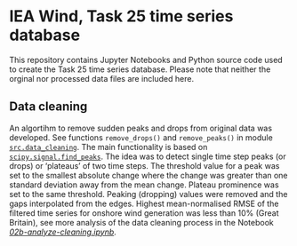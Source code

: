 IEA Wind, Task 25 time series database
======================================

This repository contains Jupyter Notebooks and Python source code used
to create the Task 25 time series database. Please note that neither the 
orginal nor processed data files are included here.

## Data cleaning

An algortihm to remove sudden peaks and drops from original data was developed. 
See functions `remove_drops()` and `remove_peaks()` in module [`src.data_cleaning`](src/data_cleaning.py).
The main functionality is based on [`scipy.signal.find_peaks`](https://docs.scipy.org/doc/scipy/reference/generated/scipy.signal.find_peaks.html).
The idea was to detect single time step peaks (or drops) or ‘plateaus’ of two time steps.
The threshold value for a peak was set to the smallest absolute change where the change
was greater than one standard deviation away from the mean change. 
Plateau prominence was set to the same threshold.
Peaking (dropping) values were removed and the gaps interpolated from the edges.
Highest mean-normalised RMSE of the filtered time series for onshore wind generation was 
less than 10% (Great Britain), see more analysis of the data cleaning process in the Notebook 
[*02b-analyze-cleaning.ipynb*](notebooks/02b-analyze-cleaning.ipynb).

